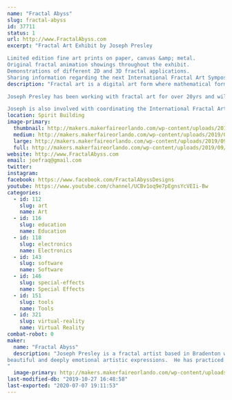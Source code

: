 ```yaml
---
name: "Fractal Abyss"
slug: fractal-abyss
id: 37711
status: 1
url: http://www.FractalAbyss.com
excerpt: "Fractal Art Exhibit by Joseph Presley

Limited edition fine art prints on paper, canvas &amp; metal.
Original fractal animation showings throughout the exhibit.
Demonstrations of different 2D and 3D fractal applications.
Sharing information regarding the next International Fractal Art Symposium."
description: "Fractal art is a digital art form where mathematical formulas are placed into a feedback loop using a process called iteration. The iterated code is processed by a computer application known as a fractal plotter which translates the formulas into complex graphs. Since computers have no understanding of aesthetics, an artist drives the entire process by manipulating the graphs and applying artistic theory.  Fractal mathematics is very closely related to the study of Chaos and fractal geometry is manifested throughout the natural world. Fractal art is recursive by nature and is themed by shapes or patterns that are repeated at different dimensions.  A unique attribute of fractal art is that it contains infinite detail, therefore any section of the graph (no matter how small) can be magnified and rendered at high resolution to any size without losing detail.

Joseph Presley has been working with fractal art for over 20yrs and will be exhibiting some of his recent still works in the form of limited edition fine art prints that are ready for matting and framing as well as finished masterworks such as gallery wrapped canvas prints embellished with clear acrylics and hi-res prints on metal.  This display will also include original fractal animations for viewing as well as information and demonstrations regarding the tools and creation of this type of art.  

Joseph is also involved with coordinating the International Fractal Art Symposiums.  The next iteration will be held in Florida and he is excited share information about this upcoming event.  The last conference was held in Spain where there were fractal artists from over 16 countries participated.  The meeting that will be held in Sarasota during 2021 will include an academic track for fractal artists world wide as well as a public track and a public education track connecting the city and local schools with the event, building awareness and understanding of this beautifully complex art from."
location: Spirit Building
image-primary:
  thumbnail: http://makers.makerfaireorlando.com/wp-content/uploads/2019/09/StarPong_22_A-150x150.jpg
  medium: http://makers.makerfaireorlando.com/wp-content/uploads/2019/09/StarPong_22_A-300x169.jpg
  large: http://makers.makerfaireorlando.com/wp-content/uploads/2019/09/StarPong_22_A-1024x575.jpg
  full: http://makers.makerfaireorlando.com/wp-content/uploads/2019/09/StarPong_22_A.jpg
website: http://www.FractalAbyss.com
email: joefraq@gmail.com
twitter: 
instagram: 
facebook: https://www.facebook.com/FractalAbyssDesigns
youtube: https://www.youtube.com/channel/UCBv1oq9e7pEgnsYcVEIi-Bw
categories:
  - id: 112
    slug: art
    name: Art
  - id: 116
    slug: education
    name: Education
  - id: 118
    slug: electronics
    name: Electronics
  - id: 143
    slug: software
    name: Software
  - id: 146
    slug: special-effects
    name: Special Effects
  - id: 151
    slug: tools
    name: Tools
  - id: 321
    slug: virtual-reality
    name: Virtual Reality
combat-robot: 0
maker:
  name: "Fractal Abyss"
  description: "Joseph Presley is a fractal artist based in Bradenton who combines mathematics with modern technology to render multi-layered fractals into
beautiful and deeply emotional artistic expressions.  He has practiced fractal art since the late 90’s and is a true pioneer of this stimulating new art form which is recognized by its multifaceted patterns and infinite detail. Internationally published since 2005, coordinator of the International Fractal Art Symposiums and winner of multiple international contests, Joseph has contributed to the evolution of fractal art as an artist, lecturer and instructor. His diversity in fractal art continues to legitimize its relevance as an art form. 
"
  image-primary: http://makers.makerfaireorlando.com/wp-content/uploads/2019/09/bio_pic-1024x1024.jpg
last-modified-db: "2019-10-27 16:48:58"
last-exported: "2020-07-07 19:11:53"
---
```

